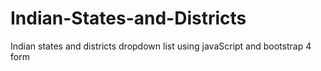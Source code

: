 # Indian-States-and-Districts
Indian states and districts dropdown list using javaScript and bootstrap 4 form
